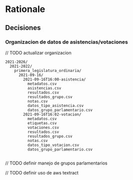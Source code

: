 # Rationale

## Decisiones

### Organizacion de datos de asistencias/votaciones

// TODO actualizar organizacion

```
2021-2026/
  2021-2022/
    primera_legislatura_ordinaria/
      2021-09-16/
        2021-09-16T16:00-asistencia/
          metadatos.csv
          asistencias.csv
          resultados.csv
          resultados_grupo.csv
          notas.csv
          datos_tipo_asistencia.csv
          datos_grupo_parlamentario.csv
        2021-09-16T16:02-votacion/
          metadatos.csv
          etiquetas.csv
          votaciones.csv
          resultados.csv
          resultados_grupo.csv
          notas.csv
          datos_tipo_votacion.csv
          datos_grupo_parlamentario.csv
          
```

// TODO definir manejo de grupos parlamentarios

// TODO definir uso de aws textract
